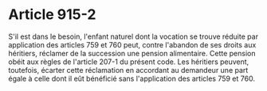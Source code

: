 # Article 915-2

S'il est dans le besoin, l'enfant naturel dont la vocation se trouve réduite par application des articles 759 et 760 peut, contre l'abandon de ses droits aux héritiers, réclamer de la succession une pension alimentaire.   Cette pension obéit aux règles de l'article 207-1 du présent code.   Les héritiers peuvent, toutefois, écarter cette réclamation en accordant au demandeur une part égale à celle dont il eût bénéficié sans l'application des articles 759 et 760.